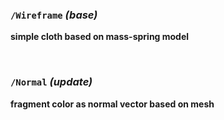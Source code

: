 


### `/Wireframe`  *(base)*
__simple cloth based on mass-spring model__

<br>

### `/Normal`  *(update)*
__fragment color as normal vector based on mesh__
